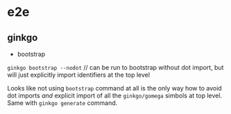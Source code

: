 # e2e

## ginkgo

* bootstrap

`ginkgo bootstrap --nodot` // can be run to bootstrap without dot import, but will just explicitly import identifiers at the top level

Looks like not using `bootstrap` command at all is the only way how to avoid dot imports _and_ explicit import of all the `ginkgo/gomega` simbols at top level. Same with `ginkgo generate` command.
